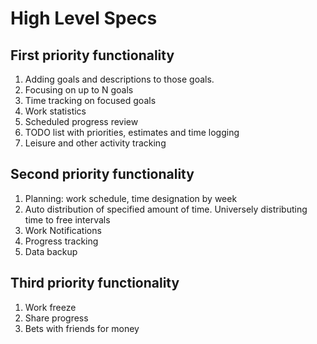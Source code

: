 # High Level Specs
## First priority functionality
1. Adding goals and descriptions to those goals.
2. Focusing on up to N goals
3. Time tracking on focused goals
4. Work statistics
5. Scheduled progress review
6. TODO list with priorities, estimates and time logging
7. Leisure and other activity tracking

## Second priority functionality
1. Planning: work schedule, time designation by week
2. Auto distribution of specified amount of time. Universely distributing time to free intervals
3. Work Notifications
4. Progress tracking
5. Data backup

## Third priority functionality
1. Work freeze
2. Share progress
3. Bets with friends for money